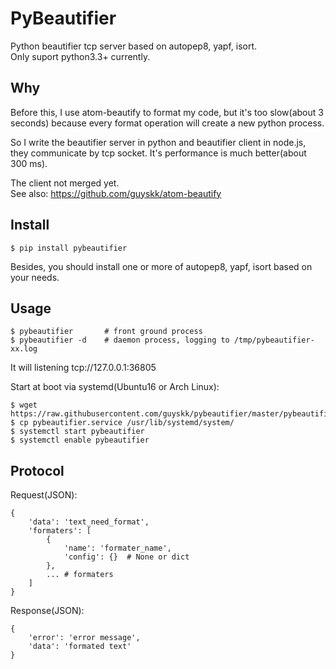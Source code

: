 # PyBeautifier

Python beautifier tcp server based on autopep8, yapf, isort.  
Only suport python3.3+ currently.

## Why

Before this, I use atom-beautify to format my code, but it's too slow(about 3 seconds) because every format operation will create a new python process.

So I write the beautifier server in python and beautifier client in node.js, they communicate by tcp socket. It's performance is much better(about 300 ms).

The client not merged yet.  
See also: https://github.com/guyskk/atom-beautify

## Install

    $ pip install pybeautifier

Besides, you should install one or more of autopep8, yapf, isort based on your needs.

## Usage

    $ pybeautifier       # front ground process
    $ pybeautifier -d    # daemon process, logging to /tmp/pybeautifier-xx.log

It will listening tcp://127.0.0.1:36805

Start at boot via systemd(Ubuntu16 or Arch Linux):
    
    $ wget https://raw.githubusercontent.com/guyskk/pybeautifier/master/pybeautifier.service
    $ cp pybeautifier.service /usr/lib/systemd/system/
    $ systemctl start pybeautifier
    $ systemctl enable pybeautifier

## Protocol

Request(JSON):

    {
        'data': 'text_need_format',
        'formaters': [
            {
                'name': 'formater_name',
                'config': {}  # None or dict
            },
            ... # formaters
        ]
    }

Response(JSON):
  
    {
        'error': 'error message',
        'data': 'formated text'
    }
